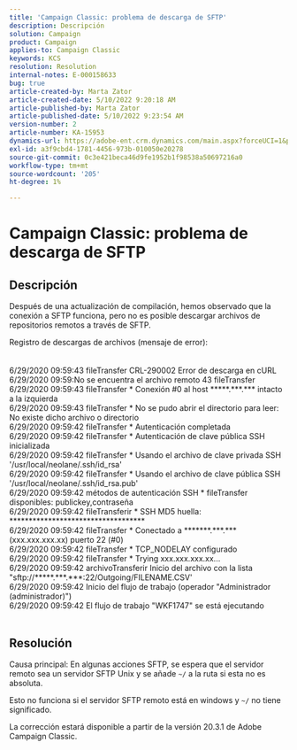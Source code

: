 ```yaml
---
title: 'Campaign Classic: problema de descarga de SFTP'
description: Descripción
solution: Campaign
product: Campaign
applies-to: Campaign Classic
keywords: KCS
resolution: Resolution
internal-notes: E-000158633
bug: true
article-created-by: Marta Zator
article-created-date: 5/10/2022 9:20:18 AM
article-published-by: Marta Zator
article-published-date: 5/10/2022 9:23:54 AM
version-number: 2
article-number: KA-15953
dynamics-url: https://adobe-ent.crm.dynamics.com/main.aspx?forceUCI=1&pagetype=entityrecord&etn=knowledgearticle&id=61245362-42d0-ec11-a7b5-00224809c101
exl-id: a3f9cbd4-1781-4456-973b-010050e20278
source-git-commit: 0c3e421beca46d9fe1952b1f98538a50697216a0
workflow-type: tm+mt
source-wordcount: '205'
ht-degree: 1%

---
```


# Campaign Classic: problema de descarga de SFTP

## Descripción


Después de una actualización de compilación, hemos observado que la conexión a SFTP funciona, pero no es posible descargar archivos de repositorios remotos a través de SFTP.

Registro de descargas de archivos (mensaje de error):
<br><br><br>6/29/2020 09:59:43 fileTransfer CRL-290002 Error de descarga en cURL
<br>6/29/2020 09:59:No se encuentra el archivo remoto 43 fileTransfer
<br>6/29/2020 09:59:43 fileTransfer \* Conexión #0 al host \*\*\*\*\*.\*\*\*.\*\*\* intacto a la izquierda
<br>6/29/2020 09:59:43 fileTransfer \* No se pudo abrir el directorio para leer: No existe dicho archivo o directorio
<br>6/29/2020 09:59:42 fileTransfer \* Autenticación completada
<br>6/29/2020 09:59:42 fileTransfer \* Autenticación de clave pública SSH inicializada
<br>6/29/2020 09:59:42 fileTransfer \* Usando el archivo de clave privada SSH &#39;/usr/local/neolane/.ssh/id_rsa&#39;
<br>6/29/2020 09:59:42 fileTransfer \* Usando el archivo de clave pública SSH &#39;/usr/local/neolane/.ssh/id_rsa.pub&#39;
<br>6/29/2020 09:59:42 métodos de autenticación SSH \* fileTransfer disponibles: publickey,contraseña
<br>6/29/2020 09:59:42 fileTransferir \* SSH MD5 huella: \*\*\*\*\*\*\*\*\*\*\*\*\*\*\*\*\*\*\*\*\*\*\*\*\*\*\*\*\*\*\*\*\*\*\*
<br>6/29/2020 09:59:42 fileTransfer \* Conectado a \*\*\*\*\*\*\*.\*\*\*.\*\*\* (xxx.xxx.xxx.xx) puerto 22 (#0)
<br>6/29/2020 09:59:42 fileTransfer \* TCP_NODELAY configurado
<br>6/29/2020 09:59:42 fileTransfer \* Trying xxx.xxx.xxx.xx...
<br>6/29/2020 09:59:42 archivoTransferir Inicio del archivo con la lista &quot;sftp://\*\*\*\*\*.\*\*\*.\*\*\*:22/Outgoing/FILENAME.CSV&#39;
<br>6/29/2020 09:59:42 Inicio del flujo de trabajo (operador &quot;Administrador (administrador)&quot;)
<br>6/29/2020 09:59:42 El flujo de trabajo &quot;WKF1747&quot; se está ejecutando<br><br>

## Resolución


Causa principal: En algunas acciones SFTP, se espera que el servidor remoto sea un servidor SFTP Unix y se añade `~/` a la ruta si esta no es absoluta.

Esto no funciona si el servidor SFTP remoto está en windows y `~/` no tiene significado.

La corrección estará disponible a partir de la versión 20.3.1 de Adobe Campaign Classic.
